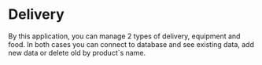 # Delivery
By this application, you can manage 2 types of delivery, equipment and food. In both cases you can connect to database and see existing data, add new data or delete old by product`s name.
